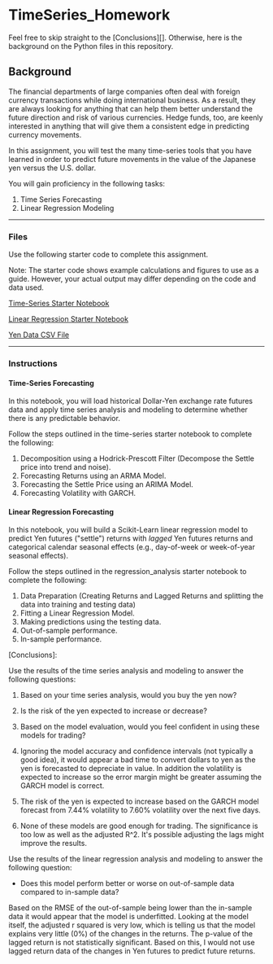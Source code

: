 # TimeSeries_Homework

Feel free to skip straight to the [Conclusions][]. Otherwise, here is the background on the Python files in this repository.

## Background

The financial departments of large companies often deal with foreign currency transactions while doing international business. As a result, they are always looking for anything that can help them better understand the future direction and risk of various currencies. Hedge funds, too, are keenly interested in anything that will give them a consistent edge in predicting currency movements.

In this assignment, you will test the many time-series tools that you have learned in order to predict future movements in the value of the Japanese yen versus the U.S. dollar.

You will gain proficiency in the following tasks:

1. Time Series Forecasting
2. Linear Regression Modeling

- - -

### Files

Use the following starter code to complete this assignment. 

Note: The starter code shows example calculations and figures to use as a guide. However, your actual output may differ depending on the code and data used.

[Time-Series Starter Notebook](Starter_Code/time_series_analysis.ipynb)

[Linear Regression Starter Notebook](Starter_Code/regression_analysis.ipynb)

[Yen Data CSV File](Starter_Code/yen.csv)

- - -

### Instructions

#### Time-Series Forecasting

In this notebook, you will load historical Dollar-Yen exchange rate futures data and apply time series analysis and modeling to determine whether there is any predictable behavior.

Follow the steps outlined in the time-series starter notebook to complete the following:

1. Decomposition using a Hodrick-Prescott Filter (Decompose the Settle price into trend and noise).
2. Forecasting Returns using an ARMA Model.
3. Forecasting the Settle Price using an ARIMA Model.
4. Forecasting Volatility with GARCH.

#### Linear Regression Forecasting

In this notebook, you will build a Scikit-Learn linear regression model to predict Yen futures ("settle") returns with *lagged* Yen futures returns and categorical calendar seasonal effects (e.g., day-of-week or week-of-year seasonal effects).

Follow the steps outlined in the regression_analysis starter notebook to complete the following:

1. Data Preparation (Creating Returns and Lagged Returns and splitting the data into training and testing data)
2. Fitting a Linear Regression Model.
3. Making predictions using the testing data.
4. Out-of-sample performance.
5. In-sample performance.

[Conclusions]:

Use the results of the time series analysis and modeling to answer the following questions:

1. Based on your time series analysis, would you buy the yen now?
2. Is the risk of the yen expected to increase or decrease?
3. Based on the model evaluation, would you feel confident in using these models for trading?

1. Ignoring the model accuracy and confidence intervals (not typically a good idea), it would appear a bad time to convert dollars to yen as the yen is forecasted to depreciate in value. In addition the volatility is expected to increase so the error margin might be greater assuming the GARCH model is correct. 
2. The risk of the yen is expected to increase based on the GARCH model forecast from 7.44% volatility to 7.60% volatility over the next five days.
3. None of these models are good enough for trading. The significance is too low as well as the adjusted R^2. It's possible adjusting the lags might improve the results.


Use the results of the linear regression analysis and modeling to answer the following question:

* Does this model perform better or worse on out-of-sample data compared to in-sample data?

Based on the RMSE of the out-of-sample being lower than the in-sample data it would appear that the model is underfitted. Looking at the model itself, the adjusted r squared is very low, which is telling us that the model explains very little (0%) of the changes in the returns. The p-value of the lagged return is not statistically significant. Based on this, I would not use lagged return data of the changes in Yen futures to predict future returns.